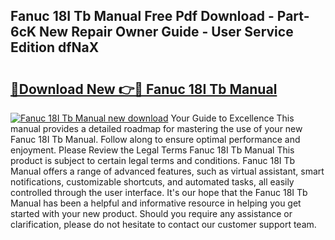 ## Fanuc 18I Tb Manual Free Pdf Download - Part-6cK New Repair Owner Guide - User Service Edition dfNaX

# <h2><a href="http://bc84246.oget.top/?id=Fanuc+18I+Tb+Manual">🔗Download New 👉🔴 Fanuc 18I Tb Manual</a></h2>

[![Fanuc 18I Tb Manual new download](https://i.imgur.com/5g1atiW.png)](http://bc84246.oget.top/?id=Fanuc+18I+Tb+Manual)
Your Guide to Excellence This manual provides a detailed roadmap for mastering the use of your new Fanuc 18I Tb Manual. Follow along to ensure optimal performance and enjoyment. Please Review the Legal Terms Fanuc 18I Tb Manual This product is subject to certain legal terms and conditions. Fanuc 18I Tb Manual offers a range of advanced features, such as virtual assistant, smart notifications, customizable shortcuts, and automated tasks, all easily controlled through the user interface. It's our hope that the Fanuc 18I Tb Manual has been a helpful and informative resource in helping you get started with your new product. Should you require any assistance or clarification, please do not hesitate to contact our customer support team.
